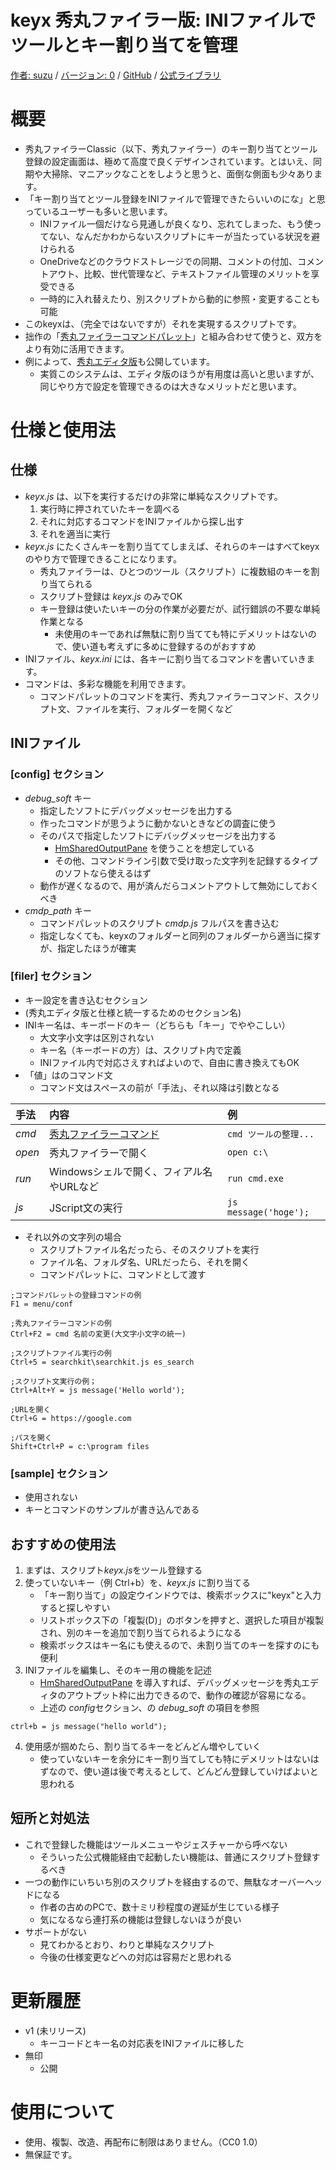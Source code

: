 ﻿# keyx 秀丸ファイラー版: INIファイルでツールとキー割り当てを管理
[作者: suzu](https://github.com/hiro111suzu/hidemaru_docs/blob/main/README.md) /
[バージョン: 0](https://github.com/hiro111suzu/keyx_hidemaru_filer/releases/) /
[GitHub](https://github.com/hiro111suzu/keyx_hidemaru_filer) /
[公式ライブラリ](https://hide.maruo.co.jp/lib/hmfcscript/keyx_hf.html)

# 概要
* 秀丸ファイラーClassic（以下、秀丸ファイラー）のキー割り当てとツール登録の設定画面は、極めて高度で良くデザインされています。とはいえ、同期や大掃除、マニアックなことをしようと思うと、面倒な側面も少々あります。
* 「キー割り当てとツール登録をINIファイルで管理できたらいいのにな」と思っているユーザーも多いと思います。
	+ INIファイル一個だけなら見通しが良くなり、忘れてしまった、もう使ってない、なんだかわからないスクリプトにキーが当たっている状況を避けられる
	+ OneDriveなどのクラウドストレージでの同期、コメントの付加、コメントアウト、比較、世代管理など、テキストファイル管理のメリットを享受できる
	+ 一時的に入れ替えたり、別スクリプトから動的に参照・変更することも可能
* このkeyxは、（完全ではないですが）それを実現するスクリプトです。
* 拙作の「[秀丸ファイラーコマンドパレット][]」と組み合わせて使うと、双方をより有効に活用できます。
* 例によって、[秀丸エディタ版][]も公開しています。
	+ 実質このシステムは、エディタ版のほうが有用度は高いと思いますが、同じやり方で設定を管理できるのは大きなメリットだと思います。

[秀丸ファイラーコマンドパレット]:https://github.com/hiro111suzu/cmdp_hidemaru_filer
[秀丸エディタ版]:https://github.com/hiro111suzu/keyx_hidemaru_editor

# 仕様と使用法
## 仕様
* *keyx.js* は、以下を実行するだけの非常に単純なスクリプトです。
	1. 実行時に押されていたキーを調べる
	2. それに対応するコマンドをINIファイルから探し出す
	3. それを適当に実行
* *keyx.js* にたくさんキーを割り当ててしまえば、それらのキーはすべてkeyxのやり方で管理できることになります。
	+ 秀丸ファイラーは、ひとつのツール（スクリプト）に複数組のキーを割り当てられる
	+ スクリプト登録は *keyx.js* のみでOK
	+ キー登録は使いたいキーの分の作業が必要だが、試行錯誤の不要な単純作業となる
		- 未使用のキーであれば無駄に割り当てても特にデメリットはないので、使い道も考えずに多めに登録するのがおすすめ
* INIファイル、*keyx.ini* には、各キーに割り当てるコマンドを書いていきます。
* コマンドは、多彩な機能を利用できます。
	+ コマンドパレットのコマンドを実行、秀丸ファイラーコマンド、スクリプト文、ファイルを実行、フォルダーを開くなど

## INIファイル
### [config] セクション
* *debug_soft* キー
	+ 指定したソフトにデバッグメッセージを出力する
	+ 作ったコマンドが思うように動かないときなどの調査に使う
	+ そのパスで指定したソフトにデバッグメッセージを出力する
		- [HmSharedOutputPane](https://hide.maruo.co.jp/lib/macro/hmsharedoutputpane.html) を使うことを想定している
		- その他、コマンドライン引数で受け取った文字列を記録するタイプのソフトなら使えるはず
	+ 動作が遅くなるので、用が済んだらコメントアウトして無効にしておくべき
* *cmdp_path* キー
	+ コマンドパレットのスクリプト *cmdp.js* フルパスを書き込む
	+ 指定しなくても、keyxのフォルダーと同列のフォルダーから適当に探すが、指定したほうが確実

### [filer] セクション
* キー設定を書き込むセクション
* (秀丸エディタ版と仕様と統一するためのセクション名)
* INIキー名は、キーボードのキー（どちらも「キー」でややこしい）
	+ 大文字小文字は区別されない
	+ キー名（キーボードの方）は、スクリプト内で定義
	+ INIファイル内で対応さえすればよいので、自由に書き換えてもOK
* 「値」はのコマンド文
	+ コマンド文はスペースの前が「手法」、それ以降は引数となる

|手法   |内容                                     |例                         |
|:------|:----------------------------------------|:--------------------------|
|*cmd*  |[秀丸ファイラーコマンド][]               |```cmd ツールの整理... ``` |
|*open* |秀丸ファイラーで開く                     |```open c:\```             |
|*run*  |Windowsシェルで開く、フィアル名やURLなど |```run cmd.exe```          |
|*js*   |JScript文の実行                          |```js message('hoge');```  |

[秀丸ファイラーコマンド]:https://help.maruo.co.jp/hmfilerclassic/hmfilerclassic_command.html

* それ以外の文字列の場合
	+ スクリプトファイル名だったら、そのスクリプトを実行
	+ ファイル名、フォルダ名、URLだったら、それを開く
	+ コマンドパレットに、コマンドとして渡す

```
;コマンドパレットの登録コマンドの例
F1 = menu/conf

;秀丸ファイラーコマンドの例
Ctrl+F2 = cmd 名前の変更(大文字小文字の統一)

;スクリプトファイル実行の例
Ctrl+5 = searchkit\searchkit.js es_search

;スクリプト文実行の例；
Ctrl+Alt+Y = js message('Hello world');

;URLを開く
Ctrl+G = https://google.com

;パスを開く
Shift+Ctrl+P = c:\program files
```

### [sample] セクション
* 使用されない
* キーとコマンドのサンプルが書き込んである

## おすすめの使用法
1. まずは、スクリプト*keyx.js*をツール登録する
2. 使っていないキー（例 Ctrl+b）を、*keyx.js* に割り当てる
	+ 「キー割り当て」の設定ウインドウでは、検索ボックスに"keyx"と入力すると探しやすい
	+ リストボックス下の「複製(D)」のボタンを押すと、選択した項目が複製され、別のキーを追加で割り当てられるようになる
	+ 検索ボックスはキー名にも使えるので、未割り当てのキーを探すのにも便利
3. INIファイルを編集し、そのキー用の機能を記述
	+ [HmSharedOutputPane](https://hide.maruo.co.jp/lib/macro/hmsharedoutputpane.html) を導入すれば、デバッグメッセージを秀丸エディタのアウトプット枠に出力できるので、動作の確認が容易になる。
	+ 上述の *config*セクション、の *debug_soft* の項目を参照

```
ctrl+b = js message("hello world");
```

4. 使用感が掴めたら、割り当てるキーをどんどん増やしていく
	+ 使っていないキーを余分にキー割り当てしても特にデメリットはないはずなので、使い道は後で考えるとして、どんどん登録していけばよいと思われる


## 短所と対処法
* これで登録した機能はツールメニューやジェスチャーから呼べない
	+ そういった公式機能経由で起動したい機能は、普通にスクリプト登録するべき
* 一つの動作にいちいち別のスクリプトを経由するので、無駄なオーバーヘッドになる
	+ 作者の古めのPCで、数十ミリ秒程度の遅延が生じている様子
	+ 気になるなら連打系の機能は登録しないほうが良い
* サポートがない
	+ 見てわかるとおり、わりと単純なスクリプト
	+ 今後の仕様変更などへの対応は容易だと思われる

# 更新履歴
* v1 (未リリース)
	+ キーコードとキー名の対応表をINIファイルに移した
* 無印
	+ 公開

# 使用について
* 使用、複製、改造、再配布に制限はありません。（CC0 1.0）
* 無保証です。

